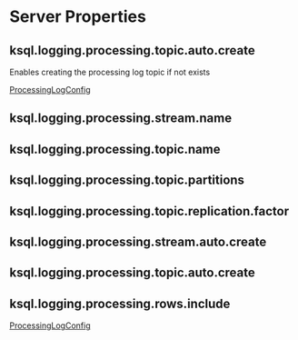 # Server Properties

## <span id="ksql.logging.processing.topic.auto.create"> ksql.logging.processing.topic.auto.create

Enables creating the processing log topic if not exists

[ProcessingLogConfig](rest/ProcessingLogConfig.md#TOPIC_AUTO_CREATE)

## <span id="ksql.logging.processing.stream.name"> ksql.logging.processing.stream.name

## <span id="ksql.logging.processing.topic.name"> ksql.logging.processing.topic.name

## <span id="ksql.logging.processing.topic.partitions"> ksql.logging.processing.topic.partitions

## <span id="ksql.logging.processing.topic.replication.factor"> ksql.logging.processing.topic.replication.factor

## <span id="ksql.logging.processing.stream.auto.create"> ksql.logging.processing.stream.auto.create

## <span id="ksql.logging.processing.topic.auto.create"> ksql.logging.processing.topic.auto.create

## <span id="ksql.logging.processing.rows.include"> ksql.logging.processing.rows.include

[ProcessingLogConfig](rest/ProcessingLogConfig.md#INCLUDE_ROWS)

